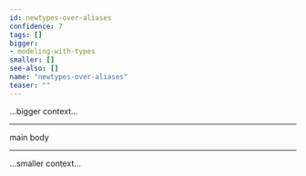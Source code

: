 ```yaml
---
id: newtypes-over-aliases
confidence: 7
tags: []
bigger:
- modeling-with-types
smaller: []
see-also: []
name: "newtypes-over-aliases"
teaser: ""
---
```



...bigger context...

---

main body

---

...smaller context...
